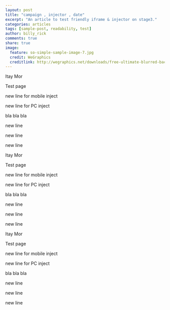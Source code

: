 ```yaml
---
layout: post
title: "campaign , injector , date"
excerpt: "An article to test friendly iframe & injector on stage3."
categories: articles
tags: [sample-post, readability, test]
author: billy_rick
comments: true
share: true
image:
  feature: so-simple-sample-image-7.jpg
  credit: WeGraphics
  creditlink: http://wegraphics.net/downloads/free-ultimate-blurred-background-pack/
---
```


<script type="text/javascript" src="//static.apester.com/js/sdk/v2.0/apester-javascript-sdk.min.js"></script>

<p>Itay Mor</p>
<p>Test page</p>
<p>new line for mobile inject</p>
<p>new line for PC inject</p>
<p>bla bla bla</p>
<p>new line</p>
<p>new line</p>
<p>new line</p>
<p>Itay Mor</p>
<p>Test page</p>
<p>new line for mobile inject</p>
<p>new line for PC inject</p>
<p>bla bla bla</p>
<p>new line</p>
<p>new line</p>
<p>new line</p>
<p>Itay Mor</p>
<p>Test page</p>
<p>new line for mobile inject</p>
<p>new line for PC inject</p>
<p>bla bla bla</p>
<p>new line</p>
<p>new line</p>
<p>new line</p>
